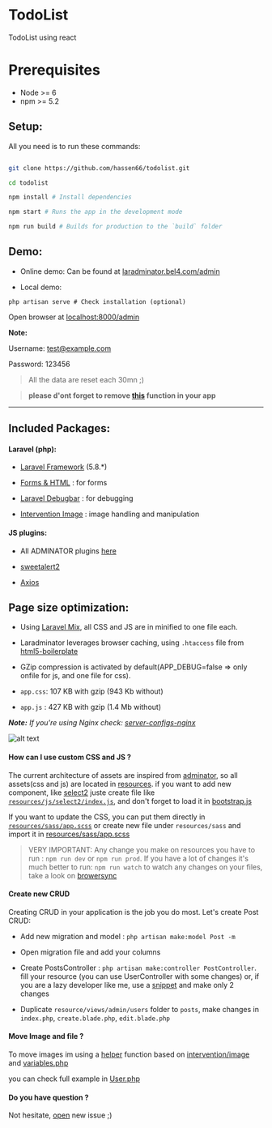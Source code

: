 # TodoList

TodoList using react

# Prerequisites
* Node >= 6
* npm >= 5.2

## Setup:

All you need is to run these commands:

```bash

git clone https://github.com/hassen66/todolist.git

cd todolist

npm install # Install dependencies

npm start # Runs the app in the development mode

npm run build # Builds for production to the `build` folder

```

## Demo:

- Online demo: Can be found at [laradminator.bel4.com/admin](http://laradminator.bel4.com/admin)

- Local demo:

`php artisan serve # Check installation (optional)`

Open browser at [localhost:8000/admin](http://localhost:8000/admin)

  

**Note:**

Username: test@example.com

Password: 123456

  

> All the data are reset each 30mn ;)

>  **please d'ont forget to remove [this](https://github.com/kossa/laradminator/blob/master/app/Console/Kernel.php#L27-L28) function in your app**

  

***

  

## Included Packages:

#### Laravel (php):

  

*  [Laravel Framework](https://github.com/laravel/laravel/) (5.8.*)

*  [Forms & HTML](https://github.com/laravelcollective/html) : for forms

*  [Laravel Debugbar](https://github.com/barryvdh/laravel-debugbar) : for debugging

*  [Intervention Image](https://github.com/intervention/image) : image handling and manipulation

  

#### JS plugins:

  

* All ADMINATOR plugins [here](https://github.com/puikinsh/Adminator-admin-dashboard#built-with)

*  [sweetalert2](https://github.com/limonte/sweetalert2)

*  [Axios](https://github.com/mzabriskie/axios)

  
  

## Page size optimization:

- Using [Laravel Mix](http://laravel.com/docs/master/mix), all CSS and JS are in minified to one file each.

- Laradminator leverages browser caching, using `.htaccess` file from [html5-boilerplate](https://github.com/h5bp/html5-boilerplate)

- GZip compression is activated by default(APP_DEBUG=false => only onfile for js, and one file for css).

-  `app.css`: 107 KB with gzip (943 Kb without)

-  `app.js` : 427 KB with gzip (1.4 Mb without)

  

*__Note:__ If you're using Nginx check: [server-configs-nginx](https://github.com/h5bp/server-configs-nginx)*

  

![alt text](https://content.screencast.com/users/kouycela/folders/Jing/media/c2cf99d2-5a82-40d8-a18f-5f8dfaaafaa6/00000596.png  "Logo Title Text 1")

  
  
#### How can I use custom CSS and JS ?
The current architecture of assets are inspired from [adminator](https://github.com/puikinsh/Adminator-admin-dashboard/tree/master/src/assets/scripts), so all assets(css and js) are located in [resources](https://github.com/kossa/laradminator/tree/master/resources). if you want to add new component, like [select2](https://select2.org/) juste create file like [`resources/js/select2/index.js`](https://github.com/kossa/laradminator/blob/master/resources/js/select2/index.js), and don't forget to load it in [bootstrap.js](https://github.com/kossa/laradminator/blob/master/resources/js/bootstrap.js#L54)

If you want to update the CSS, you can put them directly in [`resources/sass/app.scss`](https://github.com/kossa/laradminator/blob/master/resources/sass/app.scss#L72) or create new file under `resources/sass` and import it in [resources/sass/app.scss
](https://github.com/kossa/laradminator/blob/master/resources/sass/app.scss#L5)

> VERY IMPORTANT: Any change you make on resources you have to run : `npm run dev` or  `npm run prod`.
> If you have a lot of changes it's much better to run: `npm run watch` to watch any changes on your files, take a look on [browersync](https://laravel.com/docs/5.8/mix#browsersync-reloading)


#### Create new CRUD

Creating CRUD in your application is the job you do most. Let's create Post CRUD:

  

* Add new migration and model : `php artisan make:model Post -m`

* Open migration file and add your columns

* Create PostsController : `php artisan make:controller PostController`. fill your resource (you can use UserController with some changes) or, if you are a lazy developer like me, use a [snippet](https://github.com/kossa/st-snippets/blob/master/kossa_php/Laravel/lcontroller.sublime-snippet) and make only 2 changes

* Duplicate `resource/views/admin/users` folder to `posts`, make changes in `index.php`, `create.blade.php`, `edit.blade.php`

  

#### Move Image and file ?

To move images im using a [helper](https://github.com/kossa/laradminator/blob/master/app/Http/helpers.php#L4) function based on [intervention/image](https://github.com/intervention/image) and [variables.php](https://github.com/kossa/laradminator/blob/master/config/variables.php#L20)

you can check full example in [User.php](https://github.com/kossa/laradminator/blob/master/app/User.php#L70)

  
  
  

#### Do you have question ?

Not hesitate, [open](https://github.com/kossa/laradminator/issues/new) new issue ;)
